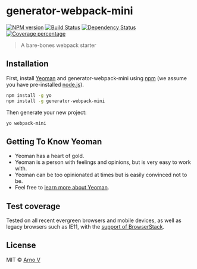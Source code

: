 # generator-webpack-mini

[![NPM version][npm-image]][npm-url] [![Build Status][travis-image]][travis-url] [![Dependency Status][daviddm-image]][daviddm-url] [![Coverage percentage][coveralls-image]][coveralls-url]

> A bare-bones webpack starter

## Installation

First, install [Yeoman](http://yeoman.io) and generator-webpack-mini using [npm](https://www.npmjs.com/) (we assume you have pre-installed [node.js](https://nodejs.org/)).

```bash
npm install -g yo
npm install -g generator-webpack-mini
```

Then generate your new project:

```bash
yo webpack-mini
```

## Getting To Know Yeoman

- Yeoman has a heart of gold.
- Yeoman is a person with feelings and opinions, but is very easy to work with.
- Yeoman can be too opinionated at times but is easily convinced not to be.
- Feel free to [learn more about Yeoman](http://yeoman.io/).

## Test coverage

Tested on all recent evergreen browsers and mobile devices, as well as legacy browsers such as IE11, with the [support of BrowserStack](https://www.browserstack.com).

## License

MIT © [Arno V]()

[npm-image]: https://badge.fury.io/js/generator-webpack-mini.svg
[npm-url]: https://npmjs.org/package/generator-webpack-mini
[travis-image]: https://travis-ci.org/aversini/generator-webpack-mini.svg?branch=master
[travis-url]: https://travis-ci.org/aversini/generator-webpack-mini
[daviddm-image]: https://david-dm.org/aversini/generator-webpack-mini.svg?theme=shields.io
[daviddm-url]: https://david-dm.org/aversini/generator-webpack-mini
[coveralls-image]: https://coveralls.io/repos/aversini/generator-webpack-mini/badge.svg
[coveralls-url]: https://coveralls.io/r/aversini/generator-webpack-mini

